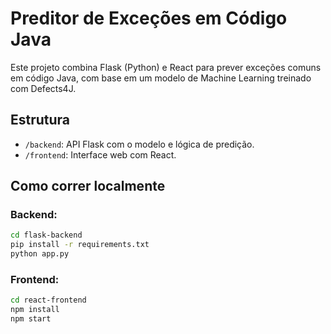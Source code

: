 # Preditor de Exceções em Código Java

Este projeto combina Flask (Python) e React para prever exceções comuns em código Java, com base em um modelo de Machine Learning treinado com Defects4J.

## Estrutura
- `/backend`: API Flask com o modelo e lógica de predição.
- `/frontend`: Interface web com React.

## Como correr localmente

### Backend:
```bash
cd flask-backend
pip install -r requirements.txt
python app.py
```

### Frontend:
```bash
cd react-frontend
npm install
npm start
```

